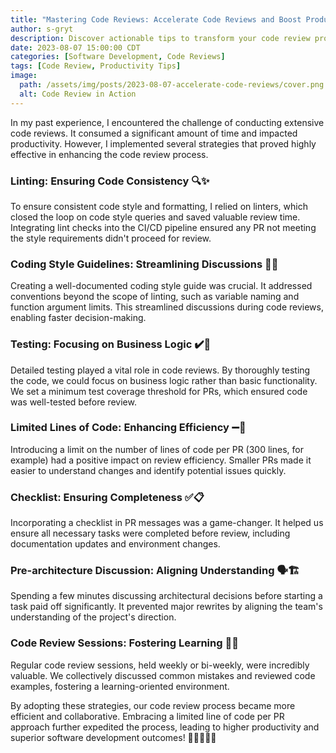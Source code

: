 ```yaml
---
title: "Mastering Code Reviews: Accelerate Code Reviews and Boost Productivity with These Tips!"
author: s-gryt
description: Discover actionable tips to transform your code review process! From leveraging linting tools and coding style guides to setting PR limits and fostering team learning, this guide shares strategies to enhance productivity, collaboration, and software quality.
date: 2023-08-07 15:00:00 CDT
categories: [Software Development, Code Reviews]
tags: [Code Review, Productivity Tips]
image:
  path: /assets/img/posts/2023-08-07-accelerate-code-reviews/cover.png
  alt: Code Review in Action
---
```


In my past experience, I encountered the challenge of conducting extensive code reviews. It consumed a significant amount of time and impacted productivity. However, I implemented several strategies that proved highly effective in enhancing the code review process.

### Linting: Ensuring Code Consistency 🔍✨

To ensure consistent code style and formatting, I relied on linters, which closed the loop on code style queries and saved valuable review time. Integrating lint checks into the CI/CD pipeline ensured any PR not meeting the style requirements didn't proceed for review.

### Coding Style Guidelines: Streamlining Discussions 📝🎨

Creating a well-documented coding style guide was crucial. It addressed conventions beyond the scope of linting, such as variable naming and function argument limits. This streamlined discussions during code reviews, enabling faster decision-making.

### Testing: Focusing on Business Logic ✔️🧪

Detailed testing played a vital role in code reviews. By thoroughly testing the code, we could focus on business logic rather than basic functionality. We set a minimum test coverage threshold for PRs, which ensured code was well-tested before review.

### Limited Lines of Code: Enhancing Efficiency ➖📏

Introducing a limit on the number of lines of code per PR (300 lines, for example) had a positive impact on review efficiency. Smaller PRs made it easier to understand changes and identify potential issues quickly.

### Checklist: Ensuring Completeness ✅📋

Incorporating a checklist in PR messages was a game-changer. It helped us ensure all necessary tasks were completed before review, including documentation updates and environment changes.

### Pre-architecture Discussion: Aligning Understanding 🗣️🏗️

Spending a few minutes discussing architectural decisions before starting a task paid off significantly. It prevented major rewrites by aligning the team's understanding of the project's direction.

### Code Review Sessions: Fostering Learning 👥🚀

Regular code review sessions, held weekly or bi-weekly, were incredibly valuable. We collectively discussed common mistakes and reviewed code examples, fostering a learning-oriented environment.

By adopting these strategies, our code review process became more efficient and collaborative. Embracing a limited line of code per PR approach further expedited the process, leading to higher productivity and superior software development outcomes! 🚀👩‍💻👨‍💻

